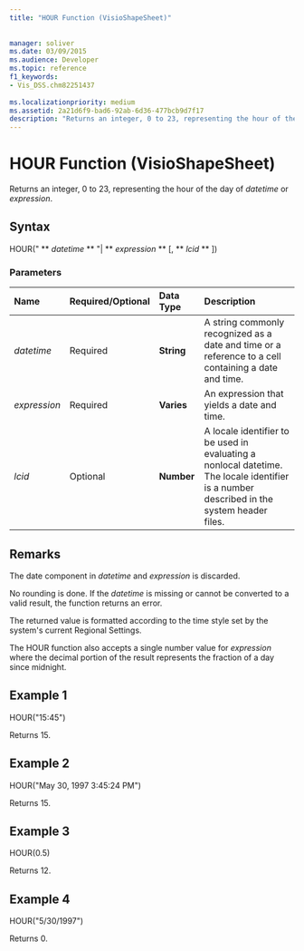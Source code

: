 ```yaml
---
title: "HOUR Function (VisioShapeSheet)"
 
 
manager: soliver
ms.date: 03/09/2015
ms.audience: Developer
ms.topic: reference
f1_keywords:
- Vis_DSS.chm82251437
 
ms.localizationpriority: medium
ms.assetid: 2a21d6f9-bad6-92ab-6d36-477bcb9d7f17
description: "Returns an integer, 0 to 23, representing the hour of the day of datetime or expression."
---
```


# HOUR Function (VisioShapeSheet)

Returns an integer, 0 to 23, representing the hour of the day of  _datetime_ or  _expression_.
  
## Syntax

HOUR(" ** *datetime* ** "| ** *expression* ** [, ** *lcid* ** ]) 
  
### Parameters

|**Name**|**Required/Optional**|**Data Type**|**Description**|
|:-----|:-----|:-----|:-----|
| _datetime_ <br/> |Required  <br/> |**String** <br/> | A string commonly recognized as a date and time or a reference to a cell containing a date and time.  <br/> |
| _expression_ <br/> |Required  <br/> |**Varies** <br/> |An expression that yields a date and time.  <br/> |
| _lcid_ <br/> |Optional  <br/> |**Number** <br/> | A locale identifier to be used in evaluating a nonlocal datetime. The locale identifier is a number described in the system header files.  <br/> |
   
## Remarks

The date component in  *datetime*  and  *expression*  is discarded. 
  
No rounding is done. If the  *datetime*  is missing or cannot be converted to a valid result, the function returns an error. 
  
The returned value is formatted according to the time style set by the system's current Regional Settings. 
  
The HOUR function also accepts a single number value for  *expression*  where the decimal portion of the result represents the fraction of a day since midnight. 
  
## Example 1

HOUR("15:45")
  
Returns 15.
  
## Example 2

HOUR("May 30, 1997 3:45:24 PM")
  
Returns 15.
  
## Example 3

HOUR(0.5)
  
Returns 12.
  
## Example 4

HOUR("5/30/1997")
  
Returns 0.
  

